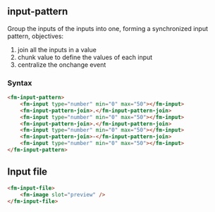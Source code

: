 ## input-pattern

Group the inputs of the inputs into one, forming a synchronized input pattern, objectives:

1. join all the inputs in a value
2. chunk value to define the values of each input
3. centralize the onchange event

### Syntax

```html
<fm-input-pattern>
    <fm-input type="number" min="0" max="50"></fm-input>
    <fm-input-pattern-join>.</fm-input-pattern-join>
    <fm-input type="number" min="0" max="50"></fm-input>
    <fm-input-pattern-join>.</fm-input-pattern-join>
    <fm-input type="number" min="0" max="50"></fm-input>
    <fm-input-pattern-join>-</fm-input-pattern-join>
    <fm-input type="number" min="0" max="50"></fm-input>
</fm-input-pattern>
```

## Input file

```html
<fm-input-file>
    <fm-image slot="preview" />
</fm-input-file>
```
